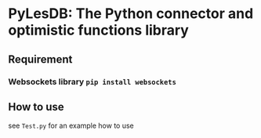 # PyLesDB: The Python connector and optimistic functions library

## Requirement
### Websockets library ```pip install websockets```

## How to use
see ```Test.py``` for an example how to use
